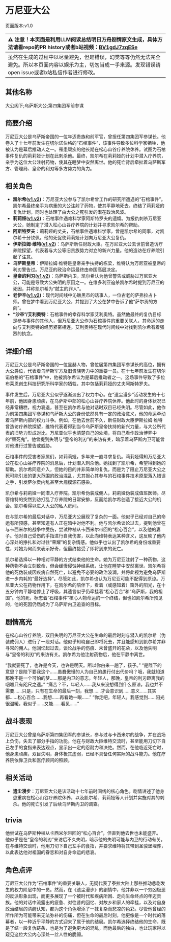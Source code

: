 # 万尼亚大公
页面版本:v1.0
 

| :warning: 注意！本页面是利用LLM阅读总结明日方舟剧情原文生成，具体方法请看repo的PR history或者b站视频：[BV1gdJ7zqESe](https://www.bilibili.com/video/BV1gdJ7zqESe/)         |
|:----------------------------|
| 虽然在生成的过程中以尽量避免，但是错误，幻觉等等仍然无法完全避免。所以本页面内容以娱乐为主，切勿当成一手来源。发现错误请open issue或者b站私信作者进行修改。|



## 其他名称
大公阁下;乌萨斯大公;第四集团军前参谋
## 简要介绍
万尼亚大公是乌萨斯帝国的一位年迈贵族和前军官，曾担任第四集团军参谋长。他卷入了十七年前发生在切尔诺伯格的“石棺事件”，该事件导致多位科学家牺牲，他被认为是幕后推动人之一。罹患顽疾的他长期在松心山谷疗养院休养。试图为石棺事件复仇的莉莉娅计划在此刺杀他。最终，凯尔希在莉莉娅的计划中潜入疗养院，亲手为这位大公注射药物，使其在睡梦中安然离世。他的死亡背后牵扯着乌萨斯军方、管理局、皇帝的利刃等多方势力的角力。
## 相关角色
-   **凯尔希([v1](char_003_kalts.md),[v2](../char_v3/char_003_kalts.md))**：万尼亚大公参与了凯尔希曾工作的研究所遭遇的“石棺事件”。凯尔希最终亲手为病重的大公注射了药物，使其平静地死去，终结了莉莉娅的复仇计划，同时也处理了由大公之死引发的潜在政治风波。
-   **莉莉娅([v1](extended_char_li_li_ya.md),[v2](../char_v3/extended_char_li_li_ya.md))**：石棺事件遇难科学家阿斯特罗夫的遗孀。为报仇刺杀万尼亚大公，她制定了潜入松心山谷疗养院的计划并寻求凯尔希的帮助。
-   **阿斯特罗夫**：莉莉娅的丈夫，石棺事件遇难科学家，曾是凯尔希的同事，对凯尔希十分钦佩。他的死促使莉莉娅计划向万尼亚大公复仇。
-   **伊斯拉姆·维特([v1](extended_char_8af9ec.md),[v2](../char_v3/extended_char_8af9ec.md))**：乌萨斯新任财政大臣。在万尼亚大公去世前曾造访疗养院探望，代表着与大公等旧贵族势力对立的新兴力量。他的造访在疗养院引起了注意。
-   **乌萨斯皇帝**：伊斯拉姆·维特是皇帝亲手扶持的栋梁，维特认为万尼亚被皇帝的利刃警告过。万尼亚的政治命运最终由帝国高层决定。
-   **皇帝的利刃([v1](extended_char_87573b.md),[v2](../char_v3/extended_char_huang_di_de_li_ren.md))**：乌萨斯内卫，凯尔希认为他曾警告或威胁过万尼亚大公，可能是导致大公失明的原因之一。在维多利亚追杀凯尔希时提到万尼亚的死因，并称凯尔希为“弑主的罪人”。
-   **老伊辛([v1](extended_char_lao_yi_xin.md),[v2](../char_v3/extended_char_lao_yi_xin.md))**：现代时间线中沁礁黑市的话事人，一位古老的萨弗拉占卜师。曾在梦中看到万尼亚大公，并提到了大公在梦中告诉了他“萨尔贡的方向”。
-   **“沙卒”/艾利奥特**：石棺事件的幸存科学家艾利奥特。虽然他最终的复仇目标是参与事件的其他人，但万尼亚大公作为石棺事件的重要关联人，其命运的走向与艾利奥特的经历紧密相连。艾利奥特在现代时间线中对找到凯尔希有着强烈的执念。
## 详细介绍
万尼亚大公是乌萨斯帝国的一位显赫人物，曾位居第四集团军参谋长的高位，拥有大公爵位，代表着乌萨斯军方及旧贵族势力中的重要一员。在十七年前发生在切尔诺伯格的“石棺事件”中，他被凯尔希认为是幕后推动者之一。这场事件导致了多位布莱恩创生科技研究所科学家的牺牲，其中包括莉莉娅的丈夫阿斯特罗夫。

事件发生后，万尼亚大公似乎逐渐淡出了权力中心。在“遗尘漫步”活动发生的十七年前，他因身患顽疾，在乌萨斯中部的松心山谷疗养院休养。他此时的身体状况已经非常糟糕，视力衰退，甚至在凯尔希与他对话时双目已经失明。尽管如此，他作为前第四集团军参谋和乌萨斯大公的身份依然具有一定的政治意义，他的命运牵动着乌萨斯内部的权力斗争。例如，在他去世前不久，新任财政大臣伊斯拉姆·维特曾造访疗养院探望，维特代表着得到当今乌萨斯皇帝扶持的新兴力量，与大公所代表的旧势力形成对比。万尼亚似乎也清楚自己的处境，将自己看作政治博弈中的“替死鬼”。他曾提到失明与“皇帝的利刃”的来访有关，暗示着乌萨斯内卫可能曾对他进行过警告或威胁。

石棺事件的受害者家属们，如莉莉娅，多年来一直寻求复仇。莉莉娅得知万尼亚大公在松心山谷疗养院的消息后，计划潜入刺杀他。她找到了凯尔希，希望得到她的帮助。凯尔希同意介入，但她的目的并非简单的复仇，而是为了阻止万尼亚大公之死可能引发的更大范围的政治混乱，尤其担心其参与的石棺事件技术原型落入错误之手，引发萨尔贡内乱甚至大规模源石感染。

凯尔希与莉莉娅一同潜入疗养院。凯尔希伪装成佣人，莉莉娅伪装成值班医师。尽管维特的突然到访打乱了疗养院的日常安排，反而给凯尔希创造了接近大公的机会。凯尔希得以进入大公的私人房间。

在与凯尔希的最后对话中，万尼亚大公展现了复杂的一面。他似乎已经对自己的命运有所预感，甚至知道有人正在暗中对他不利。他与凯尔希谈论过去，提到他曾在与卡西米尔的战争中受伤，尝试种植从卡西米尔带回的“松心百合”，以及他的妻子。他对自己受伤的手指进行自我伤害，以此向维特表达某种含义，这反映了他内心深处的挣扎和对过往“荣耀”的复杂情感。他似乎也认出了凯尔希的身份或重要性，对她为何而来表示好奇，但最终接受了即将到来的死亡。

凯尔希选择以一种相对平静的方式结束他的生命。她为万尼亚注射了一种药物，这种药物不会立刻致命，但会缓慢侵蚀神经系统，让他在睡梦中安然离世。凯尔希将他的死伪装成因疾病自然死亡，以避免不必要的政治波澜，并将此视为避免乌萨斯进一步内耗的“最好选择”。尽管如此，凯尔希也认为万尼亚可能不配得到原谅。万尼亚大公在药物作用下，在凯尔希的陪伴下，看着（或感知着）窗外的阳光，在十五分钟内平静地停止了呼吸，其遗言似乎仍牵挂着“松心百合”和“乌萨斯，我的祖国”。他的死，标志着“石棺事件”核心人物命运的一个终结，但也如凯尔希所预见的，他的死因仍然成为了乌萨斯内卫追查的目标。
## 剧情高光
在松心山谷疗养院，双目失明的万尼亚大公在生命的最后时刻与潜入的凯尔希（伪装成佣人）进行了一段对话。他似乎知晓自己即将死去，并且能感知到凯尔希并非寻常的佣人。他回忆起过去，谈论战争的伤痕、未曾盛开的花朵，以及他失明与“皇帝的利刃”的来访有关。凯尔希为他注射药物后，他在平静中离世。

“我就要死了，也许是今天，也许是明天。所以你白来一趟了，孩子。”
“是陛下的意思？是陛下要我这个......愚蠢傲慢的人为自己的愚行付出代价吗？哦，我就知道那晚不是一个可怕的梦......那是内卫的意志，年轻人，那晚，皇帝的利刃距离我的咽喉只有咫尺之遥。”
“痛苦？不，年轻人......我从来没想得到什么原谅，我也并不需要......只是，只有在生命的最后一刻，我想......才会意识到......意义......其实都......松心百合......我想......再看她一眼......”
“你走吧，年轻人。我感觉到......阳光很温暖，我似乎......又能......看见......”
## 战斗表现
万尼亚大公曾是乌萨斯第四集团军的参谋长，参与过与卡西米尔的战争，并在战场上负伤，失去了部分手指的功能。他在与财政大臣维特交流时，甚至能用刀切下自己左手的食指来表达观点，显示出一定的忍耐力和决绝。然而，在他临近死亡时，他身患顽疾，双目失明，身体极其虚弱，已经不具备任何实际的战斗能力。他在疗养院依靠卫兵和医疗顾问的照顾。
## 相关活动
-   **遗尘漫步**：万尼亚大公是该活动十七年前时间线的核心角色。剧情讲述了他身患重病在松心山谷疗养院休养，以及凯尔希、莉莉娅等人计划并实施对其的刺杀。他的死亡引发了后续乌萨斯内卫的调查。
## trivia
他尝试在乌萨斯种植从卡西米尔带回的“松心百合”，但直到他去世也未能盛开。
他似乎是在“皇帝的利刃”来访后不久失明，暗示他的失明可能与内卫的行动有关。
在与维特交谈时，他用刀切下自己左手的食指，并要求维特将其带到圣骏堡埋葬，以此表达他对祖国的眷恋和对自身命运的悲哀。
## 角色点评
万尼亚大公作为“石棺事件”的重要关联人，无疑代表了泰拉大陆上那些推动悲剧发生的权力阶层中的一员。然而，在《遗尘漫步》的剧情中，他并非以一个穷凶极恶的反派形象出现，而更多展现了一个被时代和疾病所困、走向生命终点的年迈贵族。他的对话中流露出的疲惫、对往昔的回忆、对故乡和家人的牵挂，以及对自身政治结局的清醒认知，都为这个角色增添了一抹复杂而悲凉的色彩。尽管他曾经的所作所为可能带来无法弥补的伤痛，但在生命的最后时刻，他更像是一个时代的落幕者，以一种近乎平静的方式迎来了属于他的结局。凯尔希选择终结他的生命，既是了结一段复仇链条，也是为了避免更大的混乱，而他最后的独白，也让玩家得以窥见这位大公内心深处一丝人性的脆弱。